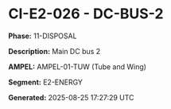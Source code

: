 # CI-E2-026 - DC-BUS-2

**Phase:** 11-DISPOSAL

**Description:** Main DC bus 2

**AMPEL:** AMPEL-01-TUW (Tube and Wing)

**Segment:** E2-ENERGY

**Generated:** 2025-08-25 17:27:29 UTC
